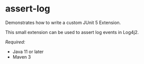 # assert-log

Demonstrates how to write a custom JUnit 5 Extension.

This small extension can be used to assert log events in Log4j2. 

*Required:*

* Java 11 or later
* Maven 3
